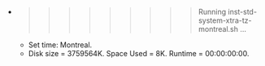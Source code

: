 * >>>>>>>>> Running inst-std-system-xtra-tz-montreal.sh ...
  * Set time: Montreal.
  * Disk size = 3759564K. Space Used = 8K. Runtime = 00:00:00:00.
